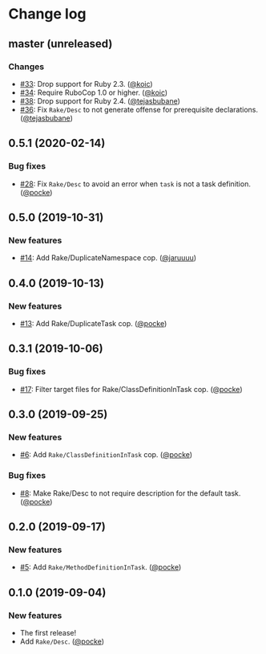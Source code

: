 # Change log

## master (unreleased)

### Changes

* [#33](https://github.com/rubocop/rubocop-rake/pull/33): Drop support for Ruby 2.3. ([@koic][])
* [#34](https://github.com/rubocop/rubocop-rake/pull/34): Require RuboCop 1.0 or higher. ([@koic][])
* [#38](https://github.com/rubocop/rubocop-rake/pull/37): Drop support for Ruby 2.4. ([@tejasbubane])
* [#36](https://github.com/rubocop/rubocop-rake/issues/36): Fix `Rake/Desc` to not generate offense for prerequisite declarations. ([@tejasbubane][])

## 0.5.1 (2020-02-14)

### Bug fixes

* [#28](https://github.com/rubocop/rubocop-rake/issues/28): Fix `Rake/Desc` to avoid an error when `task` is not a task definition. ([@pocke][])

## 0.5.0 (2019-10-31)

### New features

* [#14](https://github.com/rubocop/rubocop-rake/issues/14): Add Rake/DuplicateNamespace cop. ([@jaruuuu][])

## 0.4.0 (2019-10-13)

### New features

* [#13](https://github.com/rubocop/rubocop-rake/issues/13): Add Rake/DuplicateTask cop. ([@pocke][])

## 0.3.1 (2019-10-06)

### Bug fixes

* [#17](https://github.com/rubocop/rubocop-rake/pull/17): Filter target files for Rake/ClassDefinitionInTask cop. ([@pocke][])

## 0.3.0 (2019-09-25)

### New features

* [#6](https://github.com/rubocop/rubocop-rake/issues/6): Add `Rake/ClassDefinitionInTask` cop. ([@pocke][])

### Bug fixes

* [#8](https://github.com/rubocop/rubocop-rake/issues/8): Make Rake/Desc to not require description for the default task. ([@pocke][])

## 0.2.0 (2019-09-17)

### New features

* [#5](https://github.com/rubocop/rubocop-rake/pull/5): Add `Rake/MethodDefinitionInTask`. ([@pocke][])

## 0.1.0 (2019-09-04)

### New features

* The first release!
* Add `Rake/Desc`. ([@pocke][])

[@pocke]: https://github.com/pocke
[@jaruuuu]: https://github.com/jaruuuu
[@koic]: https://github.com/koic
[@tejasbubane]: https://github.com/tejasbubane
